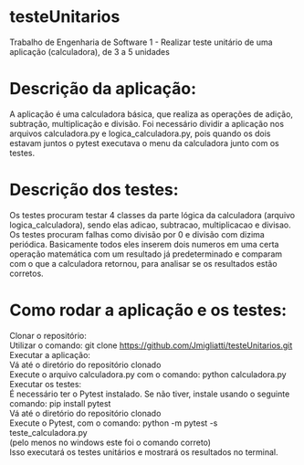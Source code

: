 # testeUnitarios
Trabalho de Engenharia de Software 1 - Realizar teste unitário de uma aplicação (calculadora), de 3 a 5 unidades

# Descrição da aplicação:
A aplicação é uma calculadora básica, que realiza as operações de adição, subtração, multiplicação e divisão.
Foi necessário dividir a aplicação nos arquivos calculadora.py e logica_calculadora.py, pois quando os dois estavam juntos o pytest executava o menu da calculadora junto com os testes.

# Descrição dos testes:
Os testes procuram testar 4 classes da parte lógica da calculadora (arquivo logica_calculadora), sendo elas adicao, subtracao, multiplicacao e divisao. Os testes procuram falhas como divisão por 0 e divisão com dizima periódica. Basicamente todos eles inserem dois numeros em uma certa operação matemática com um resultado já predeterminado e comparam com o que a calculadora retornou, para analisar se os resultados estão corretos.

# Como rodar a aplicação e os testes:
Clonar o repositório:<br />
Utilizar o comando: git clone https://github.com/Jmigliatti/testeUnitarios.git<br />
Executar a aplicação:<br />
Vá até o diretório do repositório clonado<br />
Execute o arquivo calculadora.py com o comando: python calculadora.py<br />
Executar os testes:<br />
É necessário ter o Pytest instalado. Se não tiver, instale usando o seguinte comando: pip install pytest<br />
Vá até o diretório do repositório clonado<br />
Execute o Pytest, com o comando: python -m pytest -s teste_calculadora.py<br />
(pelo menos no windows este foi o comando correto)<br />
Isso executará os testes unitários e mostrará os resultados no terminal.<br />



